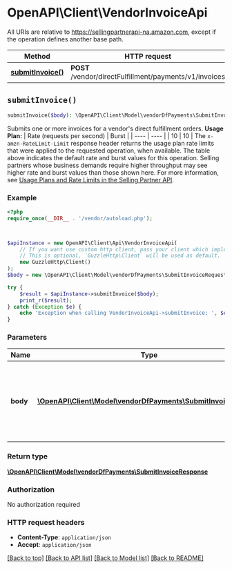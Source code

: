 # OpenAPI\Client\VendorInvoiceApi

All URIs are relative to https://sellingpartnerapi-na.amazon.com, except if the operation defines another base path.

| Method | HTTP request | Description |
| ------------- | ------------- | ------------- |
| [**submitInvoice()**](VendorInvoiceApi.md#submitInvoice) | **POST** /vendor/directFulfillment/payments/v1/invoices |  |


## `submitInvoice()`

```php
submitInvoice($body): \OpenAPI\Client\Model\vendorDfPayments\SubmitInvoiceResponse
```



Submits one or more invoices for a vendor's direct fulfillment orders.  **Usage Plan:**  | Rate (requests per second) | Burst | | ---- | ---- | | 10 | 10 |  The `x-amzn-RateLimit-Limit` response header returns the usage plan rate limits that were applied to the requested operation, when available. The table above indicates the default rate and burst values for this operation. Selling partners whose business demands require higher throughput may see higher rate and burst values than those shown here. For more information, see [Usage Plans and Rate Limits in the Selling Partner API](https://developer-docs.amazon.com/sp-api/docs/usage-plans-and-rate-limits-in-the-sp-api).

### Example

```php
<?php
require_once(__DIR__ . '/vendor/autoload.php');



$apiInstance = new OpenAPI\Client\Api\VendorInvoiceApi(
    // If you want use custom http client, pass your client which implements `GuzzleHttp\ClientInterface`.
    // This is optional, `GuzzleHttp\Client` will be used as default.
    new GuzzleHttp\Client()
);
$body = new \OpenAPI\Client\Model\vendorDfPayments\SubmitInvoiceRequest(); // \OpenAPI\Client\Model\vendorDfPayments\SubmitInvoiceRequest | The request body containing one or more invoices for vendor orders.

try {
    $result = $apiInstance->submitInvoice($body);
    print_r($result);
} catch (Exception $e) {
    echo 'Exception when calling VendorInvoiceApi->submitInvoice: ', $e->getMessage(), PHP_EOL;
}
```

### Parameters

| Name | Type | Description  | Notes |
| ------------- | ------------- | ------------- | ------------- |
| **body** | [**\OpenAPI\Client\Model\vendorDfPayments\SubmitInvoiceRequest**](../Model/SubmitInvoiceRequest.md)| The request body containing one or more invoices for vendor orders. | |

### Return type

[**\OpenAPI\Client\Model\vendorDfPayments\SubmitInvoiceResponse**](../Model/SubmitInvoiceResponse.md)

### Authorization

No authorization required

### HTTP request headers

- **Content-Type**: `application/json`
- **Accept**: `application/json`

[[Back to top]](#) [[Back to API list]](../../README.md#endpoints)
[[Back to Model list]](../../README.md#models)
[[Back to README]](../../README.md)

